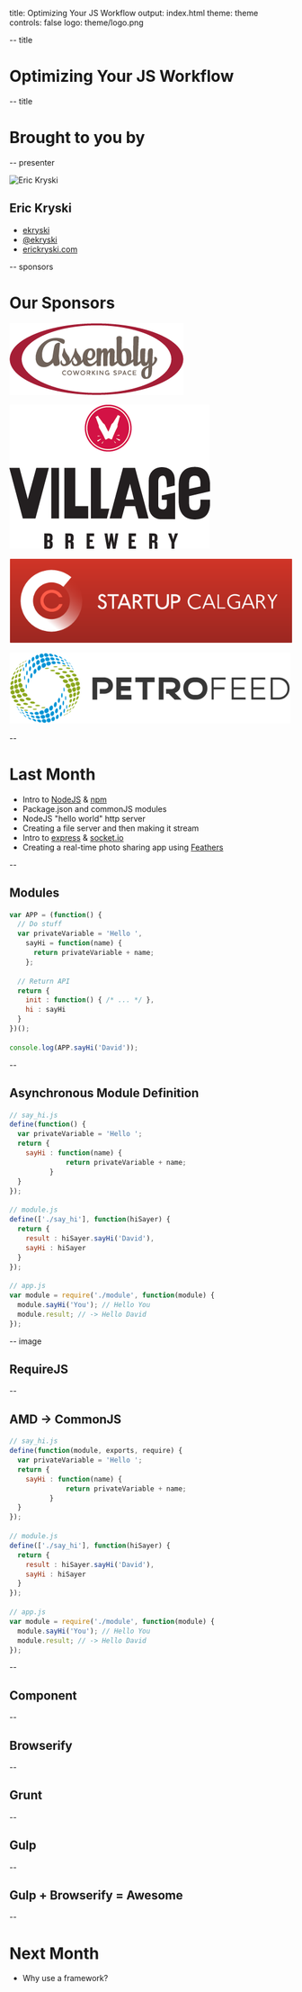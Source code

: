 title: Optimizing Your JS Workflow
output: index.html
theme: theme
controls: false
logo: theme/logo.png

-- title

# Optimizing Your JS Workflow

-- title

# Brought to you by

-- presenter

![Eric Kryski](http://gravatar.com/avatar/23aba778a7daae99348aeb0728cf4aec?s=200)

## Eric Kryski

* [<i class="fa fa-github"></i> ekryski](https://github.com/ekryski)
* [<i class="fa fa-twitter"></i> @ekryski](http://twitter.com/ekryski)
* [<i class="fa fa-home"></i> erickryski.com](http://erickryski.com)

-- sponsors

# Our Sponsors

![Assembly](img/sponsors/assembly_logo.png)

![Village Brewery](img/sponsors/village_brewery_logo.png)

![Startup Calgary](img/sponsors/startup_calgary_logo.png)

![PetroFeed](img/sponsors/petrofeed_logo.png)

--

# Last Month

* Intro to [NodeJS](http://nodejs.org) & [npm](http://npmjs.org)
* Package.json and commonJS modules
* NodeJS "hello world" http server
* Creating a file server and then making it stream
* Intro to [express](http://expressjs.com) & [socket.io](http://socket.io)
* Creating a real-time photo sharing app using [Feathers](http://feathersjs.com)

--

## Modules

```javascript
var APP = (function() {
  // Do stuff
  var privateVariable = 'Hello ',
    sayHi = function(name) {
      return privateVariable + name;
    };

  // Return API
  return {
    init : function() { /* ... */ },
    hi : sayHi
  }
})();

console.log(APP.sayHi('David'));
```

--

## Asynchronous Module Definition

```javascript
// say_hi.js
define(function() {
  var privateVariable = 'Hello ';
  return {
    sayHi : function(name) {
              return privateVariable + name;
          }
  }
});

// module.js
define(['./say_hi'], function(hiSayer) {
  return {
    result : hiSayer.sayHi('David'),
    sayHi : hiSayer
  }
});

// app.js
var module = require('./module', function(module) {
  module.sayHi('You'); // Hello You
  module.result; // -> Hello David
});
```

-- image

## RequireJS


--

## AMD -> CommonJS

```javascript
// say_hi.js
define(function(module, exports, require) {
  var privateVariable = 'Hello ';
  return {
    sayHi : function(name) {
              return privateVariable + name;
          }
  }
});

// module.js
define(['./say_hi'], function(hiSayer) {
  return {
    result : hiSayer.sayHi('David'),
    sayHi : hiSayer
  }
});

// app.js
var module = require('./module', function(module) {
  module.sayHi('You'); // Hello You
  module.result; // -> Hello David
});
```

--

## Component

--

## Browserify

--

## Grunt

--

## Gulp

--

## Gulp + Browserify = Awesome

--

# Next Month

* Why use a framework?
